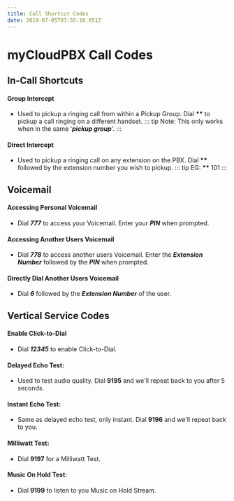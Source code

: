 ```yaml
---
title: Call Shortcut Codes
date: 2019-07-05T03:55:10.651Z
---
```

# myCloudPBX Call Codes

## In-Call Shortcuts

#### Group Intercept

* Used to pickup a ringing call from within a Pickup Group. Dial **\*\*** to pickup a call ringing on a different handset.
::: tip 
Note: This only works when in the same '**_pickup group_**'.
::: 

#### Direct Intercept
* Used to pickup a ringing call on any extension on the PBX. Dial **\*\*** followed by the extension number you wish to pickup.
::: tip
EG: **\*\*** 101
:::

## Voicemail

#### Accessing Personal Voicemail

* Dial **_777_** to access your Voicemail. Enter your **_PIN_** when prompted.

#### Accessing Another Users Voicemail

* Dial **_778_** to access another users Voicemail. Enter the **_Extension Number_** followed by the **_PIN_** when prompted.

#### Directly Dial Another Users Voicemail

* Dial **_6_** followed by the **_Extension Number_** of the user.


## Vertical Service Codes

#### Enable Click-to-Dial

* Dial **_12345_** to enable Click-to-Dial.

#### **Delayed Echo Test:**

* Used to test audio quality. Dial **9195** and we'll repeat back to you after 5 seconds.

#### **Instant Echo Test:**

* Same as delayed echo test,  only instant. Dial **9196** and we'll repeat back to you.

#### Milliwatt Test:

* Dial **9197** for a Milliwatt Test.

#### Music On Hold Test:

* Dial **9199** to listen to you Music on Hold Stream.
